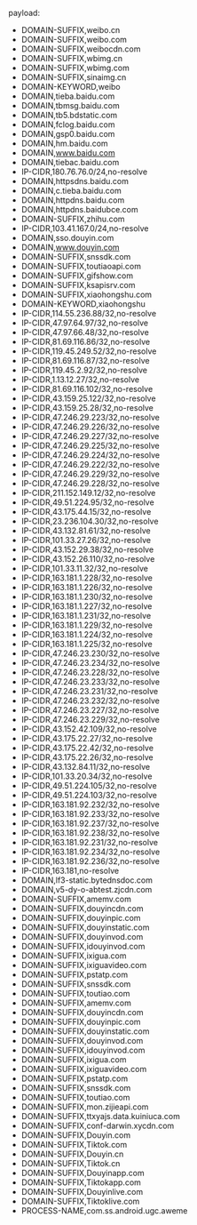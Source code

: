 payload:
  - DOMAIN-SUFFIX,weibo.cn
  - DOMAIN-SUFFIX,weibo.com
  - DOMAIN-SUFFIX,weibocdn.com
  - DOMAIN-SUFFIX,wbimg.cn
  - DOMAIN-SUFFIX,wbimg.com
  - DOMAIN-SUFFIX,sinaimg.cn
  - DOMAIN-KEYWORD,weibo
  - DOMAIN,tieba.baidu.com
  - DOMAIN,tbmsg.baidu.com
  - DOMAIN,tb5.bdstatic.com
  - DOMAIN,fclog.baidu.com
  - DOMAIN,gsp0.baidu.com
  - DOMAIN,hm.baidu.com
  - DOMAIN,www.baidu.com
  - DOMAIN,tiebac.baidu.com
  - IP-CIDR,180.76.76.0/24,no-resolve
  - DOMAIN,httpsdns.baidu.com
  - DOMAIN,c.tieba.baidu.com
  - DOMAIN,httpdns.baidu.com
  - DOMAIN,httpdns.baidubce.com
  - DOMAIN-SUFFIX,zhihu.com
  - IP-CIDR,103.41.167.0/24,no-resolve
  - DOMAIN,sso.douyin.com
  - DOMAIN,www.douyin.com
  - DOMAIN-SUFFIX,snssdk.com
  - DOMAIN-SUFFIX,toutiaoapi.com
  - DOMAIN-SUFFIX,gifshow.com
  - DOMAIN-SUFFIX,ksapisrv.com
  - DOMAIN-SUFFIX,xiaohongshu.com
  - DOMAIN-KEYWORD,xiaohongshu
  - IP-CIDR,114.55.236.88/32,no-resolve
  - IP-CIDR,47.97.64.97/32,no-resolve
  - IP-CIDR,47.97.66.48/32,no-resolve
  - IP-CIDR,81.69.116.86/32,no-resolve
  - IP-CIDR,119.45.249.52/32,no-resolve
  - IP-CIDR,81.69.116.87/32,no-resolve
  - IP-CIDR,119.45.2.92/32,no-resolve
  - IP-CIDR,1.13.12.27/32,no-resolve
  - IP-CIDR,81.69.116.102/32,no-resolve
  - IP-CIDR,43.159.25.122/32,no-resolve
  - IP-CIDR,43.159.25.28/32,no-resolve
  - IP-CIDR,47.246.29.223/32,no-resolve
  - IP-CIDR,47.246.29.226/32,no-resolve
  - IP-CIDR,47.246.29.227/32,no-resolve
  - IP-CIDR,47.246.29.225/32,no-resolve
  - IP-CIDR,47.246.29.224/32,no-resolve
  - IP-CIDR,47.246.29.222/32,no-resolve
  - IP-CIDR,47.246.29.229/32,no-resolve
  - IP-CIDR,47.246.29.228/32,no-resolve
  - IP-CIDR,211.152.149.12/32,no-resolve
  - IP-CIDR,49.51.224.95/32,no-resolve
  - IP-CIDR,43.175.44.15/32,no-resolve
  - IP-CIDR,23.236.104.30/32,no-resolve
  - IP-CIDR,43.132.81.61/32,no-resolve
  - IP-CIDR,101.33.27.26/32,no-resolve
  - IP-CIDR,43.152.29.38/32,no-resolve
  - IP-CIDR,43.152.26.110/32,no-resolve
  - IP-CIDR,101.33.11.32/32,no-resolve
  - IP-CIDR,163.181.1.228/32,no-resolve
  - IP-CIDR,163.181.1.226/32,no-resolve
  - IP-CIDR,163.181.1.230/32,no-resolve
  - IP-CIDR,163.181.1.227/32,no-resolve
  - IP-CIDR,163.181.1.231/32,no-resolve
  - IP-CIDR,163.181.1.229/32,no-resolve
  - IP-CIDR,163.181.1.224/32,no-resolve
  - IP-CIDR,163.181.1.225/32,no-resolve
  - IP-CIDR,47.246.23.230/32,no-resolve
  - IP-CIDR,47.246.23.234/32,no-resolve
  - IP-CIDR,47.246.23.228/32,no-resolve
  - IP-CIDR,47.246.23.233/32,no-resolve
  - IP-CIDR,47.246.23.231/32,no-resolve
  - IP-CIDR,47.246.23.232/32,no-resolve
  - IP-CIDR,47.246.23.227/32,no-resolve
  - IP-CIDR,47.246.23.229/32,no-resolve
  - IP-CIDR,43.152.42.109/32,no-resolve
  - IP-CIDR,43.175.22.27/32,no-resolve
  - IP-CIDR,43.175.22.42/32,no-resolve
  - IP-CIDR,43.175.22.26/32,no-resolve
  - IP-CIDR,43.132.84.11/32,no-resolve
  - IP-CIDR,101.33.20.34/32,no-resolve
  - IP-CIDR,49.51.224.105/32,no-resolve
  - IP-CIDR,49.51.224.103/32,no-resolve
  - IP-CIDR,163.181.92.232/32,no-resolve
  - IP-CIDR,163.181.92.233/32,no-resolve
  - IP-CIDR,163.181.92.237/32,no-resolve
  - IP-CIDR,163.181.92.238/32,no-resolve
  - IP-CIDR,163.181.92.231/32,no-resolve
  - IP-CIDR,163.181.92.234/32,no-resolve
  - IP-CIDR,163.181.92.236/32,no-resolve
  - IP-CIDR,163.181,no-resolve
  - DOMAIN,lf3-static.bytednsdoc.com
  - DOMAIN,v5-dy-o-abtest.zjcdn.com
  - DOMAIN-SUFFIX,amemv.com
  - DOMAIN-SUFFIX,douyincdn.com
  - DOMAIN-SUFFIX,douyinpic.com
  - DOMAIN-SUFFIX,douyinstatic.com
  - DOMAIN-SUFFIX,douyinvod.com
  - DOMAIN-SUFFIX,idouyinvod.com
  - DOMAIN-SUFFIX,ixigua.com
  - DOMAIN-SUFFIX,ixiguavideo.com
  - DOMAIN-SUFFIX,pstatp.com
  - DOMAIN-SUFFIX,snssdk.com
  - DOMAIN-SUFFIX,toutiao.com
  - DOMAIN-SUFFIX,amemv.com
  - DOMAIN-SUFFIX,douyincdn.com
  - DOMAIN-SUFFIX,douyinpic.com
  - DOMAIN-SUFFIX,douyinstatic.com
  - DOMAIN-SUFFIX,douyinvod.com
  - DOMAIN-SUFFIX,idouyinvod.com
  - DOMAIN-SUFFIX,ixigua.com
  - DOMAIN-SUFFIX,ixiguavideo.com
  - DOMAIN-SUFFIX,pstatp.com
  - DOMAIN-SUFFIX,snssdk.com
  - DOMAIN-SUFFIX,toutiao.com
  - DOMAIN-SUFFIX,mon.zijieapi.com
  - DOMAIN-SUFFIX,ttxyajs.data.kuiniuca.com
  - DOMAIN-SUFFIX,conf-darwin.xycdn.com
  - DOMAIN-SUFFIX,Douyin.com
  - DOMAIN-SUFFIX,Tiktok.com
  - DOMAIN-SUFFIX,Douyin.cn
  - DOMAIN-SUFFIX,Tiktok.cn
  - DOMAIN-SUFFIX,Douyinapp.com
  - DOMAIN-SUFFIX,Tiktokapp.com
  - DOMAIN-SUFFIX,Douyinlive.com
  - DOMAIN-SUFFIX,Tiktoklive.com
  - PROCESS-NAME,com.ss.android.ugc.aweme
